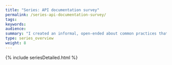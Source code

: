 ```yaml
---
title: "Series: API documentation survey"
permalink: /series-api-documentation-survey/
tags: 
keywords: 
audience: 
summary: "I created an informal, open-ended about common practices that technical writers have with API documentation. In this series of posts, I analyze the responses of the 11-question survey in individual posts, so that I can give proper room for analysis, reflection, and takeaways on each of the points of the survey."
type: series_overview
weight: 8
---
```



{% include seriesDetailed.html %}